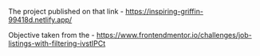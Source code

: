 The project published on that link - https://inspiring-griffin-99418d.netlify.app/ 


Objective taken from the - https://www.frontendmentor.io/challenges/job-listings-with-filtering-ivstIPCt
